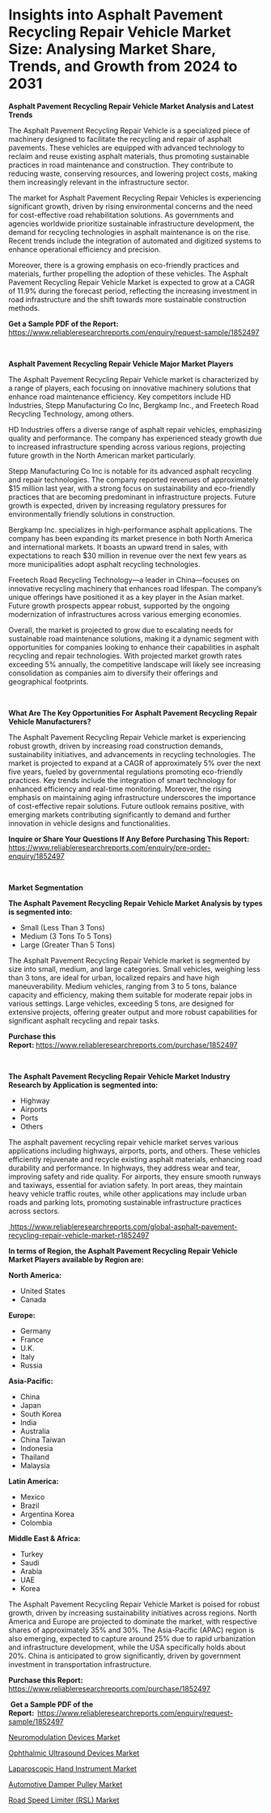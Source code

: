 <p><h1>Insights into Asphalt Pavement Recycling Repair Vehicle Market Size: Analysing Market Share, Trends, and Growth from 2024 to 2031</h1></p><p><strong>Asphalt Pavement Recycling Repair Vehicle Market Analysis and Latest Trends</strong></p>
<p><p>The Asphalt Pavement Recycling Repair Vehicle is a specialized piece of machinery designed to facilitate the recycling and repair of asphalt pavements. These vehicles are equipped with advanced technology to reclaim and reuse existing asphalt materials, thus promoting sustainable practices in road maintenance and construction. They contribute to reducing waste, conserving resources, and lowering project costs, making them increasingly relevant in the infrastructure sector.</p><p>The market for Asphalt Pavement Recycling Repair Vehicles is experiencing significant growth, driven by rising environmental concerns and the need for cost-effective road rehabilitation solutions. As governments and agencies worldwide prioritize sustainable infrastructure development, the demand for recycling technologies in asphalt maintenance is on the rise. Recent trends include the integration of automated and digitized systems to enhance operational efficiency and precision. </p><p>Moreover, there is a growing emphasis on eco-friendly practices and materials, further propelling the adoption of these vehicles. The Asphalt Pavement Recycling Repair Vehicle Market is expected to grow at a CAGR of 11.9% during the forecast period, reflecting the increasing investment in road infrastructure and the shift towards more sustainable construction methods.</p></p>
<p><strong>Get a Sample PDF of the Report:&nbsp;</strong> <a href="https://www.reliableresearchreports.com/enquiry/request-sample/1852497?utm_campaign=5&utm_medium=2&utm_source=Github&utm_content=ia&utm_term=04112024&utm_id=asphalt-pavement-recycling-repair-vehicle">https://www.reliableresearchreports.com/enquiry/request-sample/1852497</a></p>
<p>&nbsp;</p>
<p><strong>Asphalt Pavement Recycling Repair Vehicle Major Market Players</strong></p>
<p><p>The Asphalt Pavement Recycling Repair Vehicle market is characterized by a range of players, each focusing on innovative machinery solutions that enhance road maintenance efficiency. Key competitors include HD Industries, Stepp Manufacturing Co Inc, Bergkamp Inc., and Freetech Road Recycling Technology, among others.</p><p>HD Industries offers a diverse range of asphalt repair vehicles, emphasizing quality and performance. The company has experienced steady growth due to increased infrastructure spending across various regions, projecting future growth in the North American market particularly.</p><p>Stepp Manufacturing Co Inc is notable for its advanced asphalt recycling and repair technologies. The company reported revenues of approximately $15 million last year, with a strong focus on sustainability and eco-friendly practices that are becoming predominant in infrastructure projects. Future growth is expected, driven by increasing regulatory pressures for environmentally friendly solutions in construction.</p><p>Bergkamp Inc. specializes in high-performance asphalt applications. The company has been expanding its market presence in both North America and international markets. It boasts an upward trend in sales, with expectations to reach $30 million in revenue over the next few years as more municipalities adopt asphalt recycling technologies.</p><p>Freetech Road Recycling Technology—a leader in China—focuses on innovative recycling machinery that enhances road lifespan. The company’s unique offerings have positioned it as a key player in the Asian market. Future growth prospects appear robust, supported by the ongoing modernization of infrastructures across various emerging economies.</p><p>Overall, the market is projected to grow due to escalating needs for sustainable road maintenance solutions, making it a dynamic segment with opportunities for companies looking to enhance their capabilities in asphalt recycling and repair technologies. With projected market growth rates exceeding 5% annually, the competitive landscape will likely see increasing consolidation as companies aim to diversify their offerings and geographical footprints.</p></p>
<p>&nbsp;</p>
<p><strong>What Are The Key Opportunities For Asphalt Pavement Recycling Repair Vehicle Manufacturers?</strong></p>
<p><p>The Asphalt Pavement Recycling Repair Vehicle market is experiencing robust growth, driven by increasing road construction demands, sustainability initiatives, and advancements in recycling technologies. The market is projected to expand at a CAGR of approximately 5% over the next five years, fueled by governmental regulations promoting eco-friendly practices. Key trends include the integration of smart technology for enhanced efficiency and real-time monitoring. Moreover, the rising emphasis on maintaining aging infrastructure underscores the importance of cost-effective repair solutions. Future outlook remains positive, with emerging markets contributing significantly to demand and further innovation in vehicle designs and functionalities.</p></p>
<p><strong>Inquire or Share Your Questions If Any Before Purchasing This Report:</strong> <a href="https://www.reliableresearchreports.com/enquiry/pre-order-enquiry/1852497?utm_campaign=5&utm_medium=2&utm_source=Github&utm_content=ia&utm_term=04112024&utm_id=asphalt-pavement-recycling-repair-vehicle">https://www.reliableresearchreports.com/enquiry/pre-order-enquiry/1852497</a></p>
<p>&nbsp;</p>
<p><strong>Market Segmentation</strong></p>
<p><strong>The Asphalt Pavement Recycling Repair Vehicle Market Analysis by types is segmented into:</strong></p>
<p><ul><li>Small (Less Than 3 Tons)</li><li>Medium (3 Tons To 5 Tons)</li><li>Large (Greater Than 5 Tons)</li></ul></p>
<p><p>The Asphalt Pavement Recycling Repair Vehicle market is segmented by size into small, medium, and large categories. Small vehicles, weighing less than 3 tons, are ideal for urban, localized repairs and have high maneuverability. Medium vehicles, ranging from 3 to 5 tons, balance capacity and efficiency, making them suitable for moderate repair jobs in various settings. Large vehicles, exceeding 5 tons, are designed for extensive projects, offering greater output and more robust capabilities for significant asphalt recycling and repair tasks.</p></p>
<p><strong>Purchase this Report:&nbsp;</strong><a href="https://www.reliableresearchreports.com/purchase/1852497?utm_campaign=5&utm_medium=2&utm_source=Github&utm_content=ia&utm_term=04112024&utm_id=asphalt-pavement-recycling-repair-vehicle">https://www.reliableresearchreports.com/purchase/1852497</a></p>
<p>&nbsp;</p>
<p><strong>The Asphalt Pavement Recycling Repair Vehicle Market Industry Research by Application is segmented into:</strong></p>
<p><ul><li>Highway</li><li>Airports</li><li>Ports</li><li>Others</li></ul></p>
<p><p>The asphalt pavement recycling repair vehicle market serves various applications including highways, airports, ports, and others. These vehicles efficiently rejuvenate and recycle existing asphalt materials, enhancing road durability and performance. In highways, they address wear and tear, improving safety and ride quality. For airports, they ensure smooth runways and taxiways, essential for aviation safety. In port areas, they maintain heavy vehicle traffic routes, while other applications may include urban roads and parking lots, promoting sustainable infrastructure practices across sectors.</p></p>
<p><a href="https://www.reliableresearchreports.com/global-asphalt-pavement-recycling-repair-vehicle-market-r1852497?utm_campaign=5&utm_medium=2&utm_source=Github&utm_content=ia&utm_term=04112024&utm_id=asphalt-pavement-recycling-repair-vehicle">&nbsp;https://www.reliableresearchreports.com/global-asphalt-pavement-recycling-repair-vehicle-market-r1852497</a></p>
<p><strong>In terms of Region, the Asphalt Pavement Recycling Repair Vehicle Market Players available by Region are:</strong></p>
<p>
    <p> <strong> North America: </strong>
        <ul>
            <li>United States</li>
            <li>Canada</li>
        </ul>
        </p> 
    <p> <strong> Europe: </strong>
        <ul>
            <li>Germany</li>
            <li>France</li>
            <li>U.K.</li>
            <li>Italy</li>
            <li>Russia</li>
        </ul>
        </p> 
    <p> <strong> Asia-Pacific: </strong>
        <ul>
            <li>China</li>
            <li>Japan</li>
            <li>South Korea</li>
            <li>India</li>
            <li>Australia</li>
            <li>China Taiwan</li>
            <li>Indonesia</li>
            <li>Thailand</li>
            <li>Malaysia</li>
        </ul>
        </p> 
    <p> <strong> Latin America: </strong>
        <ul>
            <li>Mexico</li>
            <li>Brazil</li>
            <li>Argentina Korea</li>
            <li>Colombia</li>
        </ul>
        </p> 
    <p> <strong> Middle East & Africa: </strong>
        <ul>
            <li>Turkey</li>
            <li>Saudi</li>
            <li>Arabia</li>
            <li>UAE</li>
            <li>Korea</li>
        </ul>
    </p>
    </p>
<p><p>The Asphalt Pavement Recycling Repair Vehicle Market is poised for robust growth, driven by increasing sustainability initiatives across regions. North America and Europe are projected to dominate the market, with respective shares of approximately 35% and 30%. The Asia-Pacific (APAC) region is also emerging, expected to capture around 25% due to rapid urbanization and infrastructure development, while the USA specifically holds about 20%. China is anticipated to grow significantly, driven by government investment in transportation infrastructure.</p></p>
<p><strong>Purchase this Report: </strong><a href="https://www.reliableresearchreports.com/purchase/1852497?utm_campaign=5&utm_medium=2&utm_source=Github&utm_content=ia&utm_term=04112024&utm_id=asphalt-pavement-recycling-repair-vehicle">https://www.reliableresearchreports.com/purchase/1852497</a></p>
<p>&nbsp;<strong>Get a Sample PDF of the Report:&nbsp;&nbsp;</strong><a href="https://www.reliableresearchreports.com/enquiry/request-sample/1852497?utm_campaign=5&utm_medium=2&utm_source=Github&utm_content=ia&utm_term=04112024&utm_id=asphalt-pavement-recycling-repair-vehicle">https://www.reliableresearchreports.com/enquiry/request-sample/1852497</a></p>
<p><strong></strong></p>
<p><p><a href="https://issuu.com/reportprime-2/docs/neuromodulation-devices-market-size_5ac7b832c34567?utm_campaign=5&utm_medium=2&utm_source=Github&utm_content=ia&utm_term=04112024&utm_id=asphalt-pavement-recycling-repair-vehicle">Neuromodulation Devices Market</a></p><p><a href="https://issuu.com/reportprime-2/docs/ophthalmic-ultrasound-devices-marke_5d48116b4c959e?utm_campaign=5&utm_medium=2&utm_source=Github&utm_content=ia&utm_term=04112024&utm_id=asphalt-pavement-recycling-repair-vehicle">Ophthalmic Ultrasound Devices Market</a></p><p><a href="https://issuu.com/reportprime-2/docs/laparoscopic-hand-instrument-market_f824398024e9ba?utm_campaign=5&utm_medium=2&utm_source=Github&utm_content=ia&utm_term=04112024&utm_id=asphalt-pavement-recycling-repair-vehicle">Laparoscopic Hand Instrument Market</a></p><p><a href="https://github.com/RogerBennett414/Market-Research-Report-List-1/blob/main/automotive-damper-pulley-market.md?utm_campaign=5&utm_medium=2&utm_source=Github&utm_content=ia&utm_term=04112024&utm_id=asphalt-pavement-recycling-repair-vehicle">Automotive Damper Pulley Market</a></p><p><a href="https://github.com/sumonsky0m/Market-Research-Report-List-1/blob/main/road-speed-limiter-rsl-market.md?utm_campaign=5&utm_medium=2&utm_source=Github&utm_content=ia&utm_term=04112024&utm_id=asphalt-pavement-recycling-repair-vehicle">Road Speed Limiter (RSL) Market</a></p></p>